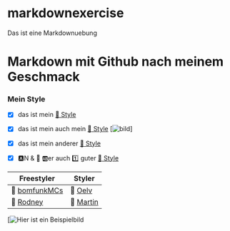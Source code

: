 # markdownexercise
Das ist eine Markdownuebung

# **Markdown mit Github nach meinem Geschmack**

### Mein Style

- [x]  das ist mein [:link: Style](https://www.pikpng.com/pngvi/hbhwRib_mc-hammer-icons-mc-hammer-clipart/)
- [x]  das ist mein auch mein [:link: Style](/home/user/Pictures/insekt.jpeg) [![bild](/home/user/Pictures/insekt.jpeg)]
- [x]  das ist mein anderer [:link: Style](/home/user/Pictures/R1-05288-0019.JPG)
- [x]  :a:N & :peach: :ab:er auch :one: guter [:link: Style]($/home/user/Pictures/auflegen.jpeg)


|Freestyler|Styler|
|--------|--------|
|    :link: [bomfunkMCs](https://www.youtube.com/watch?v=ymNFyxvIdaM)    |    :link: [Oelv](https://www.youtube.com/watch?v=GjqbyM7QnkU)    |
|    :link: [Rodney](https://www.youtube.com/watch?v=9m1nYnr_zEs&t=65s)    |    :link: [Martin](https://www.youtube.com/watch?v=JKZrP8hsqtY&t=1832s)    |

[![Hier ist ein Beispielbild](https://encrypted-tbn0.gstatic.com/images?q=tbn:ANd9GcTopQL2YBZi_96bdpvX9rCi--60ICw_dxVAAA&usqp=CAU)

